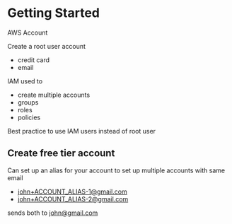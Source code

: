 # Getting Started

AWS Account

Create a root user account
- credit card
- email

IAM used to
- create multiple accounts
- groups
- roles
- policies

Best practice to use IAM users instead of root user

## Create free tier account

Can set up an alias for your account to set up multiple accounts with same email

- john+ACCOUNT_ALIAS-1@gmail.com
- john+ACCOUNT_ALIAS-2@gmail.com

sends both to john@gmail.com

